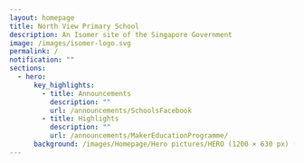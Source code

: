 ```yaml
---
layout: homepage
title: North View Primary School
description: An Isomer site of the Singapore Government
image: /images/isomer-logo.svg
permalink: /
notification: ""
sections:
  - hero:
      key_highlights:
        - title: Announcements
          description: ""
          url: /announcements/SchoolsFacebook
        - title: Highlights
          description: ""
          url: /announcements/MakerEducationProgramme/
      background: /images/Homepage/Hero pictures/HERO (1200 × 630 px) (1).gif
---
```

